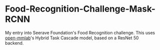 # Food-Recognition-Challenge-Mask-RCNN
My entry into Seerave Foundation's Food Recognition challenge. This uses [open-mmlab](https://github.com/open-mmlab/mmdetection)'s Hybrid Task Cascade model, based on a ResNet 50 backend. 
